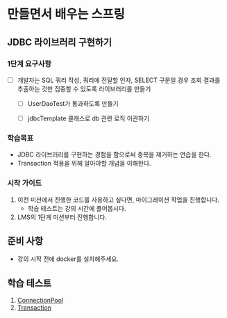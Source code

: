 # 만들면서 배우는 스프링

## JDBC 라이브러리 구현하기

### 1단계 요구사항
- [ ] 개발자는 SQL 쿼리 작성, 쿼리에 전달할 인자, SELECT 구문일 경우 조회 결과를 추출하는 것만 집중할 수 있도록 라이브러리를 만들기
  - [ ] UserDaoTest가 통과하도록 만들기
  - [ ] jdbcTemplate 클래스로 db 관련 로직 이관하기


### 학습목표
- JDBC 라이브러리를 구현하는 경험을 함으로써 중복을 제거하는 연습을 한다.
- Transaction 적용을 위해 알아야할 개념을 이해한다.

### 시작 가이드
1. 이전 미션에서 진행한 코드를 사용하고 싶다면, 마이그레이션 작업을 진행합니다.
    - 학습 테스트는 강의 시간에 풀어봅시다.
2. LMS의 1단계 미션부터 진행합니다.

## 준비 사항
- 강의 시작 전에 docker를 설치해주세요.

## 학습 테스트
1. [ConnectionPool](study/src/test/java/connectionpool)
2. [Transaction](study/src/test/java/transaction)
